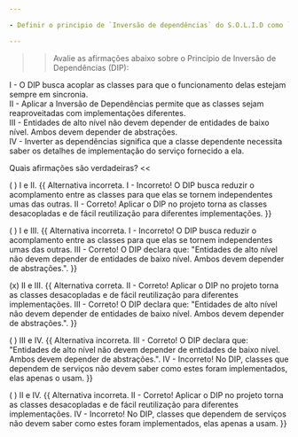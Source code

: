 ```yaml
---

- Definir o principio de `Inversão de dependências` do S.O.L.I.D como `Entidades de alto nível não devem depender de entidades de baixo nível. Ambas devem depender de abstrações.`

---
```



>> Avalie as afirmações abaixo sobre o Princípio de Inversão de Dependências (DIP):  
  
I - O DIP busca acoplar as classes para que o funcionamento delas estejam sempre em sincronia.  
II - Aplicar a Inversão de Dependências permite que as classes sejam reaproveitadas com implementações diferentes.  
III - Entidades de alto nível não devem depender de entidades de baixo nível. Ambos devem depender de abstrações.  
IV - Inverter as dependências significa que a classe dependente necessita saber os detalhes de implementação do serviço fornecido a ela.  
  
Quais afirmações são verdadeiras? <<

( ) I e II. {{ Alternativa incorreta. I - Incorreto! O DIP busca reduzir o acomplamento entre as classes para que elas se tornem independentes umas das outras. II - Correto! Aplicar o DIP no projeto torna as classes desacopladas e de fácil reutilização para diferentes implementações. }}

( ) I e III. {{ Alternativa incorreta. I - Incorreto! O DIP busca reduzir o acomplamento entre as classes para que elas se tornem independentes umas das outras. III - Correto! O DIP declara que: "Entidades de alto nível não devem depender de entidades de baixo nível. Ambos devem depender de abstrações.". }}

(x) II e III. {{ Alternativa correta. II - Correto! Aplicar o DIP no projeto torna as classes desacopladas e de fácil reutilização para diferentes implementações. III - Correto! O DIP declara que: "Entidades de alto nível não devem depender de entidades de baixo nível. Ambos devem depender de abstrações.". }}

( ) III e IV. {{ Alternativa incorreta. III - Correto! O DIP declara que: "Entidades de alto nível não devem depender de entidades de baixo nível. Ambos devem depender de abstrações.". IV - Incorreto! No DIP, classes que dependem de serviços não devem saber como estes foram implementados, elas apenas o usam. }}

( ) II e IV.  {{ Alternativa incorreta. II - Correto! Aplicar o DIP no projeto torna as classes desacopladas e de fácil reutilização para diferentes implementações. IV - Incorreto! No DIP, classes que dependem de serviços não devem saber como estes foram implementados, elas apenas a usam. }}
